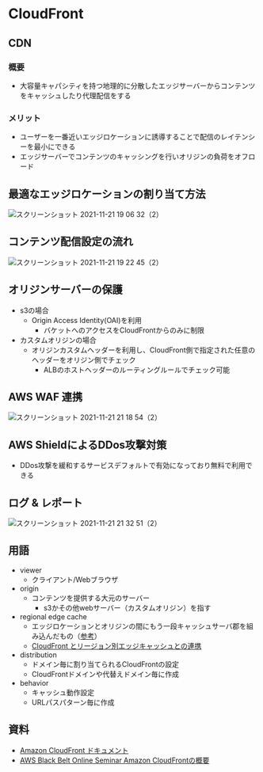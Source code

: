 # CloudFront
## CDN
### 概要
- 大容量キャパシティを持つ地理的に分散したエッジサーバーからコンテンツをキャッシュしたり代理配信をする
### メリット
- ユーザーを一番近いエッジロケーションに誘導することで配信のレイテンシーを最小にできる
- エッジサーバーでコンテンツのキャッシングを行いオリジンの負荷をオフロード

## 最適なエッジロケーションの割り当て方法
![スクリーンショット 2021-11-21 19 06 32（2）](https://user-images.githubusercontent.com/49634472/142757843-cd7daa58-c8bc-4fdc-9fd2-22f724482690.png)

## コンテンツ配信設定の流れ
![スクリーンショット 2021-11-21 19 22 45（2）](https://user-images.githubusercontent.com/49634472/142758150-d32dbd34-960b-4d7b-8dd9-09ec7e91e91f.png)

## オリジンサーバーの保護
- s3の場合
  - Origin Access Identity(OAI)を利用
    - バケットへのアクセスをCloudFrontからのみに制限
- カスタムオリジンの場合
  - オリジンカスタムヘッダーを利用し、CloudFront側で指定された任意のヘッダーをオリジン側でチェック
    - ALBのホストヘッダーのルーティングルールでチェック可能

## AWS WAF 連携
![スクリーンショット 2021-11-21 21 18 54（2）](https://user-images.githubusercontent.com/49634472/142761473-d6a229a2-f19a-418f-b1ed-5e186eb00b86.png)

## AWS ShieldによるDDos攻撃対策
- DDos攻撃を緩和するサービスデフォルトで有効になっており無料で利用できる

## ログ & レポート
![スクリーンショット 2021-11-21 21 32 51（2）](https://user-images.githubusercontent.com/49634472/142761983-1f975e18-8d89-4343-8af7-f5187aac7056.png)


## 用語
- viewer
  - クライアント/Webブラウザ
- origin
  - コンテンツを提供する大元のサーバー
    - s3かその他webサーバー（カスタムオリジン）を指す  
- regional edge cache
  - エッジロケーションとオリジンの間にもう一段キャッシュサーバ郡を組み込んだもの（[参考](https://dev.classmethod.jp/articles/cloudfront-regional-edge-cache/)）
  - [CloudFront とリージョン別エッジキャッシュとの連携](https://docs.aws.amazon.com/ja_jp/AmazonCloudFront/latest/DeveloperGuide/HowCloudFrontWorks.html#CloudFrontRegionaledgecaches)  
- distribution
  - ドメイン毎に割り当てられるCloudFrontの設定
  - CloudFrontドメインや代替えドメイン毎に作成
- behavior
  - キャッシュ動作設定
  - URLパスパターン毎に作成  

## 資料
- [Amazon CloudFront ドキュメント](https://docs.aws.amazon.com/ja_jp/cloudfront/index.html)
- [AWS Black Belt Online Seminar Amazon CloudFrontの概要](https://youtu.be/mmRKzzOvJJY)
